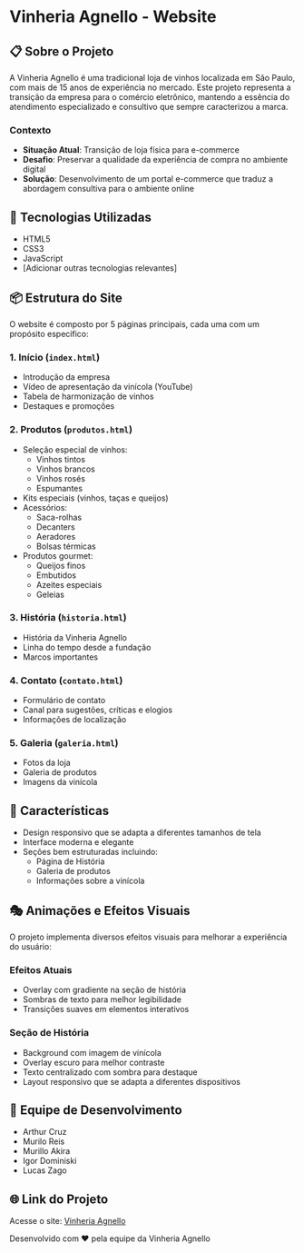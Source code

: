 # Vinheria Agnello - Website

## 📋 Sobre o Projeto

A Vinheria Agnello é uma tradicional loja de vinhos localizada em São Paulo, com mais de 15 anos de experiência no mercado. Este projeto representa a transição da empresa para o comércio eletrônico, mantendo a essência do atendimento especializado e consultivo que sempre caracterizou a marca.

### Contexto
- **Situação Atual**: Transição de loja física para e-commerce
- **Desafio**: Preservar a qualidade da experiência de compra no ambiente digital
- **Solução**: Desenvolvimento de um portal e-commerce que traduz a abordagem consultiva para o ambiente online

## 🚀 Tecnologias Utilizadas

- HTML5
- CSS3
- JavaScript
- [Adicionar outras tecnologias relevantes]

## 📦 Estrutura do Site

O website é composto por 5 páginas principais, cada uma com um propósito específico:

### 1. Início (`index.html`)
- Introdução da empresa
- Vídeo de apresentação da vinícola (YouTube)
- Tabela de harmonização de vinhos
- Destaques e promoções

### 2. Produtos (`produtos.html`)
- Seleção especial de vinhos:
  - Vinhos tintos
  - Vinhos brancos
  - Vinhos rosés
  - Espumantes
- Kits especiais (vinhos, taças e queijos)
- Acessórios:
  - Saca-rolhas
  - Decanters
  - Aeradores
  - Bolsas térmicas
- Produtos gourmet:
  - Queijos finos
  - Embutidos
  - Azeites especiais
  - Geleias

### 3. História (`historia.html`)
- História da Vinheria Agnello
- Linha do tempo desde a fundação
- Marcos importantes

### 4. Contato (`contato.html`)
- Formulário de contato
- Canal para sugestões, críticas e elogios
- Informações de localização

### 5. Galeria (`galeria.html`)
- Fotos da loja
- Galeria de produtos
- Imagens da vinícola

## 🎨 Características
- Design responsivo que se adapta a diferentes tamanhos de tela
- Interface moderna e elegante
- Seções bem estruturadas incluindo:
  - Página de História
  - Galeria de produtos
  - Informações sobre a vinícola

## 🎭 Animações e Efeitos Visuais
O projeto implementa diversos efeitos visuais para melhorar a experiência do usuário:

### Efeitos Atuais
- Overlay com gradiente na seção de história
- Sombras de texto para melhor legibilidade
- Transições suaves em elementos interativos

### Seção de História
- Background com imagem de vinícola
- Overlay escuro para melhor contraste
- Texto centralizado com sombra para destaque
- Layout responsivo que se adapta a diferentes dispositivos

## 👥 Equipe de Desenvolvimento

- Arthur Cruz
- Murilo Reis
- Murillo Akira
- Igor Dominiski
- Lucas Zago

## 🌐 Link do Projeto

Acesse o site: [Vinheria Agnello](https://github.com/lucascostazago/cp-front-end.git)

Desenvolvido com ❤️ pela equipe da Vinheria Agnello

